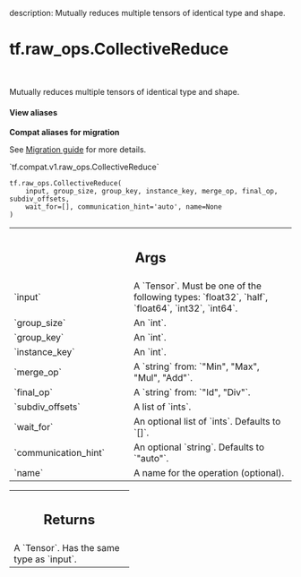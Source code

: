description: Mutually reduces multiple tensors of identical type and shape.

<div itemscope itemtype="http://developers.google.com/ReferenceObject">
<meta itemprop="name" content="tf.raw_ops.CollectiveReduce" />
<meta itemprop="path" content="Stable" />
</div>

# tf.raw_ops.CollectiveReduce

<!-- Insert buttons and diff -->

<table class="tfo-notebook-buttons tfo-api nocontent" align="left">

</table>



Mutually reduces multiple tensors of identical type and shape.

<section class="expandable">
  <h4 class="showalways">View aliases</h4>
  <p>
<b>Compat aliases for migration</b>
<p>See
<a href="https://www.tensorflow.org/guide/migrate">Migration guide</a> for
more details.</p>
<p>`tf.compat.v1.raw_ops.CollectiveReduce`</p>
</p>
</section>

<pre class="devsite-click-to-copy prettyprint lang-py tfo-signature-link">
<code>tf.raw_ops.CollectiveReduce(
    input, group_size, group_key, instance_key, merge_op, final_op, subdiv_offsets,
    wait_for=[], communication_hint='auto', name=None
)
</code></pre>



<!-- Placeholder for "Used in" -->


<!-- Tabular view -->
 <table class="responsive fixed orange">
<colgroup><col width="214px"><col></colgroup>
<tr><th colspan="2"><h2 class="add-link">Args</h2></th></tr>

<tr>
<td>
`input`
</td>
<td>
A `Tensor`. Must be one of the following types: `float32`, `half`, `float64`, `int32`, `int64`.
</td>
</tr><tr>
<td>
`group_size`
</td>
<td>
An `int`.
</td>
</tr><tr>
<td>
`group_key`
</td>
<td>
An `int`.
</td>
</tr><tr>
<td>
`instance_key`
</td>
<td>
An `int`.
</td>
</tr><tr>
<td>
`merge_op`
</td>
<td>
A `string` from: `"Min", "Max", "Mul", "Add"`.
</td>
</tr><tr>
<td>
`final_op`
</td>
<td>
A `string` from: `"Id", "Div"`.
</td>
</tr><tr>
<td>
`subdiv_offsets`
</td>
<td>
A list of `ints`.
</td>
</tr><tr>
<td>
`wait_for`
</td>
<td>
An optional list of `ints`. Defaults to `[]`.
</td>
</tr><tr>
<td>
`communication_hint`
</td>
<td>
An optional `string`. Defaults to `"auto"`.
</td>
</tr><tr>
<td>
`name`
</td>
<td>
A name for the operation (optional).
</td>
</tr>
</table>



<!-- Tabular view -->
 <table class="responsive fixed orange">
<colgroup><col width="214px"><col></colgroup>
<tr><th colspan="2"><h2 class="add-link">Returns</h2></th></tr>
<tr class="alt">
<td colspan="2">
A `Tensor`. Has the same type as `input`.
</td>
</tr>

</table>

